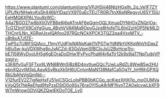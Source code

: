 https://www.plantuml.com/plantuml/png/VPJHSjii48NlzHGxllh_2q_Ve1F7ZYUPIJfkrNHwkvKs5h446bYIDazVX970uEcTEUTR0Ri7tnX6pNRegvvU65Y15iUEeHMQ6XPALYou9zWC-A4a7BGO27w8bXIiOVFB6e8j6eATmAF6eQgmOQLXmupDYNHOxZNQrlOa-TcG1ZImYX9CsYgGjug_4ByhVVAKMq9OpyGJzg8HofeTlL6lnl2zHOP5NrMLDTHCnrlLNn_XGRwUxxIQAfoo297RQcNCkXPCK3TQZ2pa4VxxMTV_-oBt8xA7JfZE-TwP5z7U8IFSQiAcc_f1myYUdFIpNANxKakI1VPGTwYdNNrtVKKqWnVhDasZh6Iu5w-kuVDXWhg8oJvACZd-83GsVpmSfBCIoJsU2BxHcw1ty-bE7l58WyDyoUH5gKgEOraDoDHw1FvPvcPhaW4r6aTtr12k9s9iaT7NpTuibjVPzqgry-s3E6lfyGuFSFTxx9LWN8BWn5IBzBD4ovtIueDQc7UwLuRdZL8WwB5w2HUebnXQzvtM3pLAavASyRksXk5H6UCnlvnMaN138MafCa5Og1Y_hHf6hGPXQ8bUbAfgVgQmNd--V12furEV2Z7igNeHxFJ51xjCSGcLoIsPBB0bKCGp_gcKjezXHXI1o_moOUMVakVoQ5t7hkReEfgd9fsPzsDStD0o9Sx76raOYl5uA8rMFfliynTZAOelcvwLbXF9W7mWrowGDViQKZQwlEKDoTOE_Ly0
